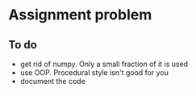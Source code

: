 # Assignment problem

## To do
* get rid of numpy. Only a small fraction of it is used
* use OOP. Procedural style isn't good for you
* document the code